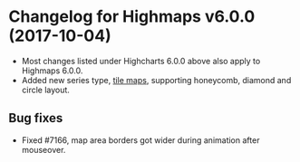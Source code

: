 # Changelog for Highmaps v6.0.0 (2017-10-04)
        
- Most changes listed under Highcharts 6.0.0 above also apply to Highmaps 6.0.0.
- Added new series type, [tile maps](https://www.highcharts.com/docs/chart-and-series-types/tilemap-series), supporting honeycomb, diamond and circle layout.

## Bug fixes
- Fixed #7166, map area borders got wider during animation after mouseover.